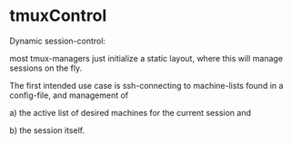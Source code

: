 # tmuxControl

Dynamic session-control:

most tmux-managers just initialize a static layout, where this will manage sessions on the fly.

The first intended use case is ssh-connecting to machine-lists found in a config-file, and management of

a) the active list of desired machines for the current session and

b) the session itself.
